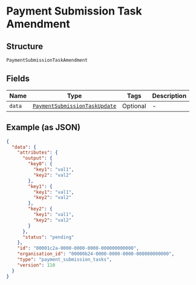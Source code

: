 
# Payment Submission Task Amendment

## Structure

`PaymentSubmissionTaskAmendment`

## Fields

| Name | Type | Tags | Description |
|  --- | --- | --- | --- |
| `data` | [`PaymentSubmissionTaskUpdate`](../../doc/models/payment-submission-task-update.md) | Optional | - |

## Example (as JSON)

```json
{
  "data": {
    "attributes": {
      "output": {
        "key0": {
          "key1": "val1",
          "key2": "val2"
        },
        "key1": {
          "key1": "val1",
          "key2": "val2"
        },
        "key2": {
          "key1": "val1",
          "key2": "val2"
        }
      },
      "status": "pending"
    },
    "id": "00001c2a-0000-0000-0000-000000000000",
    "organisation_id": "00000b24-0000-0000-0000-000000000000",
    "type": "payment_submission_tasks",
    "version": 110
  }
}
```

